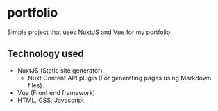 # portfolio

Simple project that uses NuxtJS and Vue for my portfolio.

## Technology used

- NuxtJS (Static site generator)
  - Nuxt Content API plugin (For generating pages using Markdown files)
- Vue (Front end framework)
- HTML, CSS, Javascript
